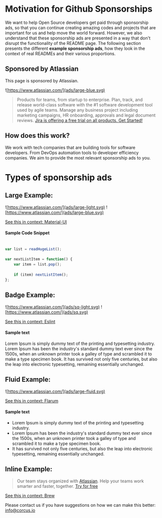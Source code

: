# Motivation for Github Sponsorships

We want to help Open Source developers get paid through sponsorship ads, so that you can continue creating amazing codes and projects that are important for us and help move the world forward. However, we also understand that these sponsorship ads are presented in a way that don't disrupt the functionality of the README page. The following section presents the different **example sponsorship ads**, how they look in the context of real READMEs and their various proportions.

## Sponsored by Atlassian

This page is sponsored by Atlassian.

![https://www.atlassian.com/](ads/large-blue.svg)
> Products for teams, from startup to enterprise. Plan, track, and release world-class software with the #1 software development tool used by agile teams. Manage any business project including marketing campaigns, HR onboarding, approvals and legal document reviews. [Jira is offering a free trial on all products. Get Started!](https://www.atlassian.com/software/jira/try)

## How does this work?

We work with tech companies that are building tools for software developers. From DevOps automation tools to developer efficiency companies. We aim to provide the most relevant sponsorship ads to you. 

# Types of sponsorship ads


## Large Example:
![https://www.atlassian.com/](ads/large-light.svg)
![https://www.atlassian.com/](ads/large-blue.svg)

[See this in context: Material-UI](examples/MaterialUI.md) 

#### Sample Code Snippet
```js

var list = readHugeList();

var nextListItem = function() {
    var item = list.pop();

    if (item) nextListItem();
};


```

## Badge Example:
![https://www.atlassian.com/](ads/sq-light.svg)
![https://www.atlassian.com/](ads/sq.svg)

[See this in context: Eslint](https://github.com/corcusinc/github-ads/blob/master/examples/eslint.md#silver-sponsors) 

#### Sample text
Lorem Ipsum is simply dummy text of the printing and typesetting industry. Lorem Ipsum has been the industry's standard dummy text ever since the 1500s, when an unknown printer took a galley of type and scrambled it to make a type specimen book. It has survived not only five centuries, but also the leap into electronic typesetting, remaining essentially unchanged.

## Fluid Example:
![https://www.atlassian.com/](ads/large-fluid.svg)

[See this in context: Flarum](examples/flarum.md) 

#### Sample text
- Lorem Ipsum is simply dummy text of the printing and typesetting industry. 
- Lorem Ipsum has been the industry's standard dummy text ever since the 1500s, when an unknown printer took a galley of type and scrambled it to make a type specimen book. 
- It has survived not only five centuries, but also the leap into electronic typesetting, remaining essentially unchanged.

## Inline Example:
> Our team stays organized with [Atlassian](https://www.atlassian.com/try). Help your teams work smarter and faster, together. [Try for free](https://www.atlassian.com/try)

[See this in context: Brew](examples/brew.md) 


Please contact us if you have suggestions on how we can make this better: info@corcus.io
